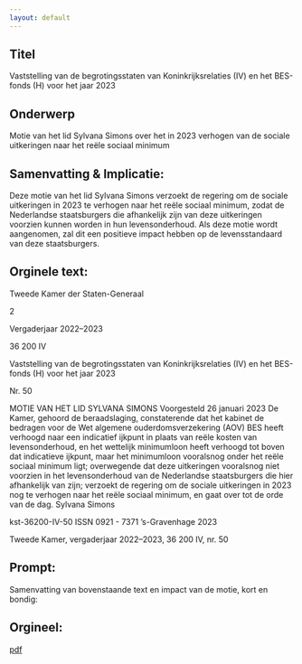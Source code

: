 ```yaml
---
layout: default
---
```

## Titel
Vaststelling van de begrotingsstaten van Koninkrijksrelaties (IV) en het BES-fonds (H) voor het jaar 2023
## Onderwerp
Motie van het lid Sylvana Simons over het in 2023 verhogen van de sociale uitkeringen naar het reële sociaal minimum
## Samenvatting & Implicatie:

Deze motie van het lid Sylvana Simons verzoekt de regering om de sociale uitkeringen in 2023 te verhogen naar het reële sociaal minimum, zodat de Nederlandse staatsburgers die afhankelijk zijn van deze uitkeringen voorzien kunnen worden in hun levensonderhoud. Als deze motie wordt aangenomen, zal dit een positieve impact hebben op de levensstandaard van deze staatsburgers.
## Orginele text:


Tweede Kamer der Staten-Generaal

2

Vergaderjaar 2022–2023

36 200 IV

Vaststelling van de begrotingsstaten van
Koninkrijksrelaties (IV) en het BES-fonds (H)
voor het jaar 2023

Nr. 50

MOTIE VAN HET LID SYLVANA SIMONS
Voorgesteld 26 januari 2023
De Kamer,
gehoord de beraadslaging,
constaterende dat het kabinet de bedragen voor de Wet algemene
ouderdomsverzekering (AOV) BES heeft verhoogd naar een indicatief
ijkpunt in plaats van reële kosten van levensonderhoud, en het wettelijk
minimumloon heeft verhoogd tot boven dat indicatieve ijkpunt, maar het
minimumloon vooralsnog onder het reële sociaal minimum ligt;
overwegende dat deze uitkeringen vooralsnog niet voorzien in het
levensonderhoud van de Nederlandse staatsburgers die hier afhankelijk
van zijn;
verzoekt de regering om de sociale uitkeringen in 2023 nog te verhogen
naar het reële sociaal minimum,
en gaat over tot de orde van de dag.
Sylvana Simons

kst-36200-IV-50
ISSN 0921 - 7371
’s-Gravenhage 2023

Tweede Kamer, vergaderjaar 2022–2023, 36 200 IV, nr. 50


## Prompt:
Samenvatting van bovenstaande text en impact van de motie, kort en bondig:

## Orgineel:
[pdf](https://gegevensmagazijn.tweedekamer.nl/OData/v4/2.0/Document(34ecb493-ef8d-4761-9c4a-3f0108fae721)/resource)
